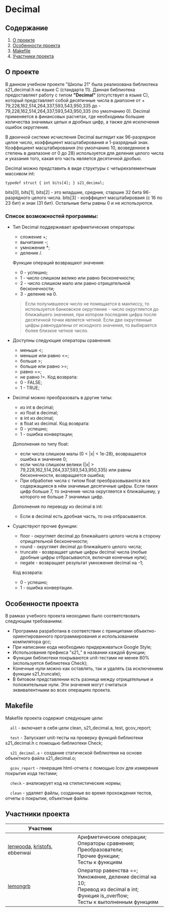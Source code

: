 # Decimal

## Содержание

1. [О проекте](#о-проекте)
2. [Особенности проекта](#особенности-проекта)
3. [Makefile](#makefile)
4. [Участники проекта](#участники-проекта)

## О проекте

В данном учебном проекте "Школы 21" была реализована библиотека s21_decimal.h на языке C (стандарта 11). Данная библиотека предоставляет работу с типом **"Decimal"** (отсутствует в языке C), который представляет собой десятичные числа в диапзоне от + 79,228,162,514,264,337,593,543,950,335 до - 79,228,162,514,264,337,593,543,950,335 (по умолчанию 0). Decimal применяется в финансовых расчетах, где необходимы большие количества значимых целых и дробных цифр, а также для исключения ошибок округления.

В двоичной системе исчисления Decimal выглядит как 96-разрядное целое число, коэффициент масштабирования и 1-разрядный знак. Коэффициент масштабирования (по умолчанию 10, возведенное в степень в диапазоне от 0 до 28) используется для деления целого числа и указания того, какая его часть является десятичной дробью.

Decimal можно представить в виде структуры с четырехэлементным массивом int:

``
typedef struct {
  int bits[4];
} s21_decimal;
``

bits[0], bits[1], bits[2] - это младшие, средние, старшие 32 бита 96-разрядного целого числа.
bits[3] - коэффицент масштабироваия (с 16 по 23 бит) и знак (31 бит). Остальные биты равны 0 и не используются.

### Список возможностей программы:

* Тип Decimal поддерживает арифметические операторы:
	* сложение +;
	* вычитание -;
	* умножение *;
	* деление /.

	Функции операций возвращают значения:
	* 0 - успешно;
	* 1 - число слишком велико или равно бесконечности;
	* 2 - число слишком мало или равно отрицательной бесконечности;
	* 3 - деление на 0.

	>Если получившееся число не помещается в мантиссу, то используется банковское округление - число округляется до ближайшего значения, при котором последняя цифра после десятичной точки является четной. Если две округленные цифры равноудалены от исходного значения, то выбирается более близкое четное число.

* Доступны следующие операторы сравнения:
	* меньше <;
	* меньше или равно <=;
	* больше >;
	* больше или равно >=;
	* равно ==;
	* не равно !=.
	Код возврата:
	* 0 - FALSE;
	* 1 - TRUE;
* Decimal можно преобразовать в другие типы:
	* из int в decimal;
	* из float в decimal;
	* в int из decimal;
	* в float из decimal.
	Код возврата:
	* 0 - успешно;
	* 1 - ошибка конвертации;
	
	Дополнения по типу float:
	* если числа слишком малы (0 < |x| < 1e-28), возвращается ошибка и значение 0;
	* если числа слишком велики (|x| > 79,228,162,514,264,337,593,543,950,335) или равны бесконечности, возвращается ошибка;
	* При обработке числа с типом float преобразовываются все содержащиеся в нём значимые десятичные цифры. Если таких цифр больше 7, то значение числа округляется к ближайшему, у которого не больше 7 значимых цифр.

	Дополнения по переводу из decimal в int:
	* Если в decimal есть дробная часть, то она отбрасывается.

* Существуют прочие функции:
	* floor - округляет decimal до ближайшего целого числа в сторону отрицательной бесконечности;
	* round - округляет decimal до ближайшего целого числа;
	* truncate - возвращает целые цифры decimal числа (любые дробные цифры отбрасываются, включая конечные нули);
	* negate - возвращает результат умножения decimal на -1;
	
	Код возврата:
	* 0 - успешно;
	* 1 - ошибка конвертации.

## Особенности проекта

В рамках учебного проекта неоходимо было соответствовать следующим требованиям:
* Программа разработана в соответствии с принципами объектно-ориентированного программирования и использованием компилятора gcc;
* При написании кода необходимо придерживаться Google Style;
* Использования префикса "s21_" в названии каждой функции; 
* Функции библиотеки покрываются unit-тестами не менее 80%(используется библиотека Check);
* Конечные нули можно как оставлять, так и удалять (за исключением функции s21_truncate);
* В битовом представлении есть разница между отрицательные и положительные нули. Эти значения могут считаться эквивалентными во всех операциях проекта.

## Makefile

Makefile проекта содержит следующие цели:

&nbsp;&nbsp;&nbsp;&nbsp;``all`` - включает в себя цели clean, s21_decimal.a, test, gcov_report;

&nbsp;&nbsp;&nbsp;&nbsp;``test`` - Запускает unit-тесты на проверку функций библиотеки s21_decimal.h с помощью библиотеки Check;

&nbsp;&nbsp;&nbsp;&nbsp;``s21_decimal.a`` - создание статической библиотеки на основе объектного файла s21_decimal.o;

&nbsp;&nbsp;&nbsp;&nbsp;``gcov_report`` - генерация html-отчета с помощью lcov для измерения покрытия кода тестами;

&nbsp;&nbsp;&nbsp;&nbsp;``check`` - анализирует код на стилистические нормы;

&nbsp;&nbsp;&nbsp;&nbsp;``clean`` - удаляет файлы, созданные во время прохождения тестов, отчеты о покрытии, объектные файлы.

## Участники проекта

| Участник      |            |
| ------------- | ------------------ |
| [lenwooda](https://github.com/llllenivka), [kristofs](https://github.com/BalagurovaA), ebbenwai | Арифметические операции;<br> Операторы сравнения;<br> Преобразователи;<br> Прочие функции;<br> Тесты к функциям |
| [lemongrb](https://github.com/Shyrasya) | Оператор равенства ==;<br> Умножение, деление decimal на 10;<br> Перевод из decimal в int;<br>Функция is_overflow;<br> Тесты к выполненным функциям|



